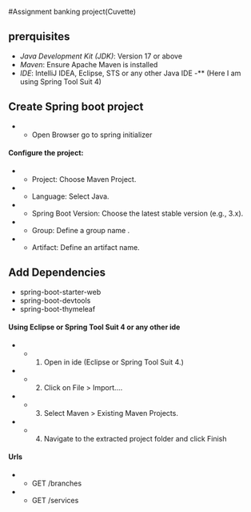 #Assignment banking project(Cuvette)

## prerquisites
- *Java Development Kit (JDK)*: Version 17 or above
- *Maven*: Ensure Apache Maven is installed
- *IDE*: IntelliJ IDEA, Eclipse, STS or any other Java IDE
-** (Here I am using Spring Tool Suit 4)

## Create Spring boot project

- * Open Browser go to spring initializer 

#### Configure the project:
- * Project: Choose Maven Project.
- * Language: Select Java.
- * Spring Boot Version: Choose the latest stable version (e.g., 3.x).
- * Group: Define a group name .
- * Artifact: Define an artifact name.

## Add Dependencies

* spring-boot-starter-web
* spring-boot-devtools
* spring-boot-thymeleaf

#### Using Eclipse or Spring Tool Suit 4 or any other ide
- * 1. Open in ide (Eclipse or  Spring Tool Suit 4.)
- * 2. Click on File > Import....
- * 3. Select Maven > Existing Maven Projects.
- * 4. Navigate to the extracted project folder and click Finish

#### Urls

- * GET /branches
- * GET /services
